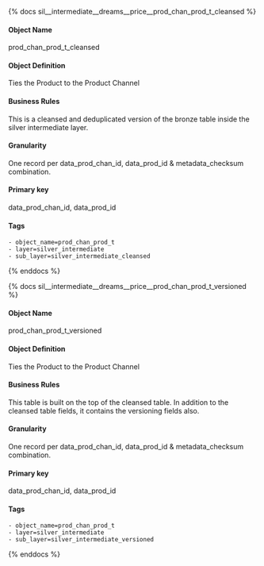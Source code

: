 {% docs sil__intermediate__dreams__price__prod_chan_prod_t_cleansed %}

#### Object Name
prod_chan_prod_t_cleansed

#### Object Definition
Ties the Product to the Product Channel

#### Business Rules
This is a cleansed and deduplicated version of the bronze table inside the silver intermediate layer.

#### Granularity
One record per data_prod_chan_id, data_prod_id & metadata_checksum combination.

#### Primary key
data_prod_chan_id, data_prod_id

#### Tags
    - object_name=prod_chan_prod_t
    - layer=silver_intermediate
    - sub_layer=silver_intermediate_cleansed

{% enddocs %}

{% docs sil__intermediate__dreams__price__prod_chan_prod_t_versioned %}

#### Object Name
prod_chan_prod_t_versioned

#### Object Definition
Ties the Product to the Product Channel

#### Business Rules
This table is built on the top of the cleansed table. In addition to the cleansed table fields, it contains the versioning fields also.

#### Granularity
One record per data_prod_chan_id, data_prod_id & metadata_checksum combination.

#### Primary key
data_prod_chan_id, data_prod_id

#### Tags
    - object_name=prod_chan_prod_t
    - layer=silver_intermediate
    - sub_layer=silver_intermediate_versioned

{% enddocs %}